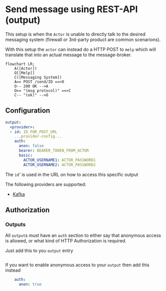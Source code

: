 # Send message using REST-API (output)

This setup is when the `Actor` is unable to directly talk to the desired messaging system (firewall or 3rd-party product are common scenarions).

With this setup the `actor` can instead do a HTTP POST to `melp` which will translate that into an actual message to the message-broker.

```mermaid
flowchart LR;
    A([Actor])
    O[[Melp]]
    C([Messaging System])
    A== POST /send/ID ==>O
    O-- 200 OK -->A
    O== "(msg protocol)" ==>C
    C-- "(ok)" -->O
``````

## Configuration

```yaml
output:
  <provider>:
  - id: ID_FOR_POST_URL
    ...provider-config...
    auth:
      anon: false
      bearer: BEARER_TOKEN_FROM_ACTOR
      basic:
        ACTOR_USERNAME1: ACTOR_PASSWORD1
        ACTOR_USERNAME2: ACTOR_PASSWORD2
```

The `id`' is used in the URL on how to access this specific output 

The following providers are supported:
* [Kafka](KAFKA.md)

## Authorization

### Outputs
All `output`s must have an `auth` section to either say that anonymous access is allowed, or what kind of HTTP Authorization is required.

Just add this to you `output` entry
```yaml
```

If you want to enable anonymous access to your `output` then add this instead
```yaml
    auth:
      anon: true
```
